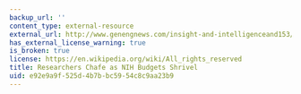 ```yaml
---
backup_url: ''
content_type: external-resource
external_url: http://www.genengnews.com/insight-and-intelligenceand153/researchers-chafe-as-nih-budgets-shrivel/77899895/
has_external_license_warning: true
is_broken: true
license: https://en.wikipedia.org/wiki/All_rights_reserved
title: Researchers Chafe as NIH Budgets Shrivel
uid: e92e9a9f-525d-4b7b-bc59-54c8c9aa23b9
---
```


